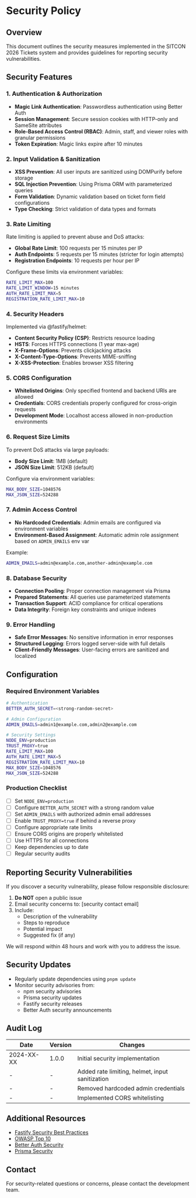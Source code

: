 # Security Policy

## Overview

This document outlines the security measures implemented in the SITCON 2026 Tickets system and provides guidelines for reporting security vulnerabilities.

## Security Features

### 1. Authentication & Authorization

- **Magic Link Authentication**: Passwordless authentication using Better Auth
- **Session Management**: Secure session cookies with HTTP-only and SameSite attributes
- **Role-Based Access Control (RBAC)**: Admin, staff, and viewer roles with granular permissions
- **Token Expiration**: Magic links expire after 10 minutes

### 2. Input Validation & Sanitization

- **XSS Prevention**: All user inputs are sanitized using DOMPurify before storage
- **SQL Injection Prevention**: Using Prisma ORM with parameterized queries
- **Form Validation**: Dynamic validation based on ticket form field configurations
- **Type Checking**: Strict validation of data types and formats

### 3. Rate Limiting

Rate limiting is applied to prevent abuse and DoS attacks:

- **Global Rate Limit**: 100 requests per 15 minutes per IP
- **Auth Endpoints**: 5 requests per 15 minutes (stricter for login attempts)
- **Registration Endpoints**: 10 requests per hour per IP

Configure these limits via environment variables:
```bash
RATE_LIMIT_MAX=100
RATE_LIMIT_WINDOW=15 minutes
AUTH_RATE_LIMIT_MAX=5
REGISTRATION_RATE_LIMIT_MAX=10
```

### 4. Security Headers

Implemented via @fastify/helmet:

- **Content Security Policy (CSP)**: Restricts resource loading
- **HSTS**: Forces HTTPS connections (1 year max-age)
- **X-Frame-Options**: Prevents clickjacking attacks
- **X-Content-Type-Options**: Prevents MIME-sniffing
- **X-XSS-Protection**: Enables browser XSS filtering

### 5. CORS Configuration

- **Whitelisted Origins**: Only specified frontend and backend URIs are allowed
- **Credentials**: CORS credentials properly configured for cross-origin requests
- **Development Mode**: Localhost access allowed in non-production environments

### 6. Request Size Limits

To prevent DoS attacks via large payloads:

- **Body Size Limit**: 1MB (default)
- **JSON Size Limit**: 512KB (default)

Configure via environment variables:
```bash
MAX_BODY_SIZE=1048576
MAX_JSON_SIZE=524288
```

### 7. Admin Access Control

- **No Hardcoded Credentials**: Admin emails are configured via environment variables
- **Environment-Based Assignment**: Automatic admin role assignment based on `ADMIN_EMAILS` env var

Example:
```bash
ADMIN_EMAILS=admin@example.com,another-admin@example.com
```

### 8. Database Security

- **Connection Pooling**: Proper connection management via Prisma
- **Prepared Statements**: All queries use parameterized statements
- **Transaction Support**: ACID compliance for critical operations
- **Data Integrity**: Foreign key constraints and unique indexes

### 9. Error Handling

- **Safe Error Messages**: No sensitive information in error responses
- **Structured Logging**: Errors logged server-side with full details
- **Client-Friendly Messages**: User-facing errors are sanitized and localized

## Configuration

### Required Environment Variables

```bash
# Authentication
BETTER_AUTH_SECRET=<strong-random-secret>

# Admin Configuration
ADMIN_EMAILS=admin1@example.com,admin2@example.com

# Security Settings
NODE_ENV=production
TRUST_PROXY=true
RATE_LIMIT_MAX=100
AUTH_RATE_LIMIT_MAX=5
REGISTRATION_RATE_LIMIT_MAX=10
MAX_BODY_SIZE=1048576
MAX_JSON_SIZE=524288
```

### Production Checklist

- [ ] Set `NODE_ENV=production`
- [ ] Configure `BETTER_AUTH_SECRET` with a strong random value
- [ ] Set `ADMIN_EMAILS` with authorized admin email addresses
- [ ] Enable `TRUST_PROXY=true` if behind a reverse proxy
- [ ] Configure appropriate rate limits
- [ ] Ensure CORS origins are properly whitelisted
- [ ] Use HTTPS for all connections
- [ ] Keep dependencies up to date
- [ ] Regular security audits

## Reporting Security Vulnerabilities

If you discover a security vulnerability, please follow responsible disclosure:

1. **Do NOT** open a public issue
2. Email security concerns to: [security contact email]
3. Include:
   - Description of the vulnerability
   - Steps to reproduce
   - Potential impact
   - Suggested fix (if any)

We will respond within 48 hours and work with you to address the issue.

## Security Updates

- Regularly update dependencies using `pnpm update`
- Monitor security advisories from:
  - npm security advisories
  - Prisma security updates
  - Fastify security releases
  - Better Auth security announcements

## Audit Log

| Date | Version | Changes |
|------|---------|---------|
| 2024-XX-XX | 1.0.0 | Initial security implementation |
| - | - | Added rate limiting, helmet, input sanitization |
| - | - | Removed hardcoded admin credentials |
| - | - | Implemented CORS whitelisting |

## Additional Resources

- [Fastify Security Best Practices](https://www.fastify.io/docs/latest/Guides/Security/)
- [OWASP Top 10](https://owasp.org/www-project-top-ten/)
- [Better Auth Security](https://www.better-auth.com/docs/concepts/security)
- [Prisma Security](https://www.prisma.io/docs/concepts/components/prisma-client/security)

## Contact

For security-related questions or concerns, please contact the development team.
